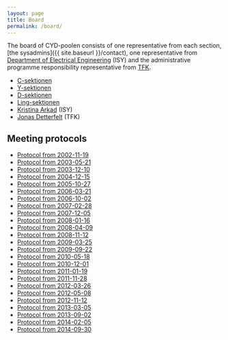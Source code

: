 ```yaml
---
layout: page
title: Board
permalink: /board/
---
```


The board of CYD-poolen consists of one representative from each section, [the sysadmins]({{ site.baseurl }}/contact), one representative from [Department of Electrical Engineering](http://www.isy.liu.se/) (ISY) and the administrative programme responsibility representative from [TFK](http://www.lith.liu.se/presentation/Fakultetskansliet?l=en).

* <a href="http://www.c.lintek.liu.se">C-sektionen</a>
* <a href="http://www.y.lintek.liu.se">Y-sektionen</a>
* <a href="http://www.d.lintek.liu.se">D-sektionen</a>
* <a href="http://www.ling.lintek.liu.se">Ling-sektionen</a>
* <a href="mailto:kristina@isy.liu.se">Kristina Arkad</a> (ISY)
* <a href="mailto:jonas.detterfelt@liu.se">Jonas Detterfelt</a> (TFK)

## Meeting protocols

* <a href="/information/protokoll/20021119.html">Protocol from 2002-11-19</a>
* <a href="/information/protokoll/20030521.html">Protocol from 2003-05-21</a>
* <a href="/information/protokoll/20031210.html">Protocol from 2003-12-10</a>
* <a href="/information/protokoll/20041215.html">Protocol from 2004-12-15</a>
* <a href="/information/protokoll/2005-10-27.pdf">Protocol from 2005-10-27</a>
* <a href="/information/protokoll/2006-03-21.pdf">Protocol from 2006-03-21</a>
* <a href="/information/protokoll/2006-10-02.pdf">Protocol from 2006-10-02</a>
* <a href="/information/protokoll/2007-02-28.pdf">Protocol from 2007-02-28</a>
* <a href="/information/protokoll/2007-12-05.pdf">Protocol from 2007-12-05</a>
* <a href="/information/protokoll/2008-01-16.pdf">Protocol from 2008-01-16</a>
* <a href="/information/protokoll/2008-04-09.pdf">Protocol from 2008-04-09</a>
* <a href="/information/protokoll/2008-11-12.pdf">Protocol from 2008-11-12</a>
* <a href="/information/protokoll/2009-03-25.pdf">Protocol from 2009-03-25</a>
* <a href="/information/protokoll/2009-09-22.pdf">Protocol from 2009-09-22</a>
* <a href="/information/protokoll/2010-05-18.pdf">Protocol from 2010-05-18</a>
* <a href="/information/protokoll/2010-12-01.pdf">Protocol from 2010-12-01</a>
* <a href="/information/protokoll/2011-01-19.pdf">Protocol from 2011-01-19</a>
* <a href="/information/protokoll/2011-11-28.pdf">Protocol from 2011-11-28</a>
* <a href="/information/protokoll/2012-03-26.pdf">Protocol from 2012-03-26</a>
* <a href="/information/protokoll/2012-05-08.pdf">Protocol from 2012-05-08</a>
* <a href="/information/protokoll/2012-11-12.pdf">Protocol from 2012-11-12</a>
* <a href="/information/protokoll/2013-03-05.pdf">Protocol from 2013-03-05</a>
* <a href="/information/protokoll/2013-09-02.pdf">Protocol from 2013-09-02</a>
* <a href="/information/protokoll/2014-02-05.pdf">Protocol from 2014-02-05</a>
* <a href="/information/protokoll/2014-09-30.pdf">Protocol from 2014-09-30</a>